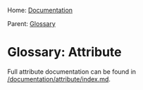 
Home: [Documentation](/documentation/index.md)

Parent: [Glossary](/documentation/glossary/index.md)


Glossary: Attribute
===================

Full attribute documentation can be found in [/documentation/attribute/index.md](/documentation/attribute/index.md).
